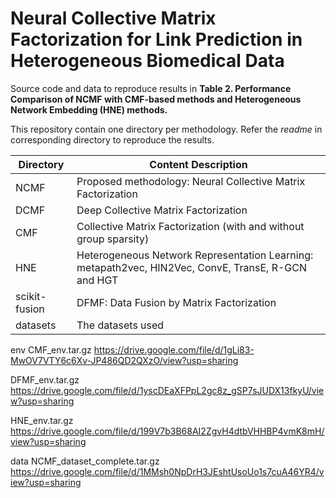 # Neural Collective Matrix Factorization for Link Prediction in Heterogeneous Biomedical Data

Source code and data to reproduce results in **Table 2. Performance Comparison of NCMF with CMF-based methods and Heterogeneous Network Embedding (HNE) methods.**

This repository contain one directory per methodology. Refer the *readme* in corresponding directory to reproduce the results.

| Directory     | Content Description                                                                                |
| ------------- | -------------------------------------------------------------------------------------------------- |
| NCMF          | Proposed methodology: Neural Collective Matrix Factorization                                       |
| DCMF          | Deep Collective Matrix Factorization                                                               |
| CMF           | Collective Matrix Factorization (with and without group sparsity)                                  |
| HNE           | Heterogeneous Network Representation Learning: metapath2vec, HIN2Vec, ConvE, TransE, R-GCN and HGT |
| scikit-fusion | DFMF: Data Fusion by Matrix Factorization                                                          |
| datasets      | The datasets used                                                                                  |

env
CMF_env.tar.gz
https://drive.google.com/file/d/1gLi83-MwOV7VTY6c6Xv-JP486QD2QXzO/view?usp=sharing

DFMF_env.tar.gz
https://drive.google.com/file/d/1yscDEaXFPpL2gc8z_gSP7sJUDX13fkyU/view?usp=sharing

HNE_env.tar.gz
https://drive.google.com/file/d/199V7b3B68AI2ZgvH4dtbVHHBP4vmK8mH/view?usp=sharing

data
NCMF_dataset_complete.tar.gz
https://drive.google.com/file/d/1MMsh0NpDrH3JEshtUsoUo1s7cuA46YR4/view?usp=sharing